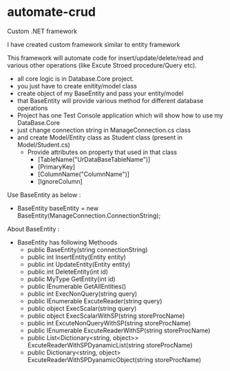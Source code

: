 # automate-crud

Custom .NET framework 

I have created custom framework similar to entity framework

This framework will automate code for insert/update/delete/read and various other operations (like Excute Stroed procedure/Query etc).
- all core logic is in Database.Core project. 
- you just have to create enitity/model class 
- create object of my BaseEntity and pass your entity/model 
- that BaseEntity will provide various method for different database operations
- Project has one Test Console application which will show how to use my DataBase.Core 
- just change connection string in ManageConnection.cs class
- and create Model/Entity class as Student class (present in Model/Student.cs)
    - Provide attributes on property that used in that class 
        - [TableName("UrDataBaseTableName")]
        - [PrimaryKey]
        - [ColumnName("ColumnName")]
        - [IgnoreColumn]
 
 Use BaseEntity as below :
 -   BaseEntity<Student> baseEntity = new BaseEntity<Student>(ManageConnection.ConnectionString);
 
 About BaseEntity :
 
 -  BaseEntity has following Methoods 
     -  public BaseEntity(string connectionString)
     -  public int InsertEntity(Entity entity)
     -  public int UpdateEntity(Entity entity)
     -  public int DeleteEntity(int id)
     -  public MyType GetEntity(int id)
     -  public IEnumerable<MyType> GetAllEntities()
     -  public int ExecNonQuery(string query)
     -  public IEnumerable<MyType> ExcuteReader(string query)
     -  public object ExecScalar(string query)
     -  public object ExecScalarWithSP(string storeProcName)
     -  public int ExcuteNonQueryWithSP(string storeProcName)
     -  public IEnumerable<MyType> ExcuteReaderWithSP(string storeProcName)
     -  public List<Dictionary<string, object>> ExcuteReaderWithSPDyanamicList(string storeProcName)
     -  public Dictionary<string, object> ExcuteReaderWithSPDyanamicObject(string storeProcName)
